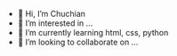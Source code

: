 - 👋 Hi, I’m Chuchian
- 👀 I’m interested in ...
- 🌱 I’m currently learning html, css, python
- 💞️ I’m looking to collaborate on ...


<!---
Chuchian/Chuchian is a ✨ special ✨ repository because its `README.md` (this file) appears on your GitHub profile.
You can click the Preview link to take a look at your changes.
--->
